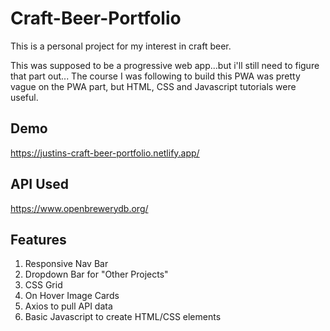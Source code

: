 # Craft-Beer-Portfolio

This is a personal project for my interest in craft beer.

This was supposed to be a progressive web app...but i'll still need to figure that part out... The course I was following to build this PWA was pretty vague on the PWA part, but HTML, CSS and Javascript tutorials were useful. 

## Demo
https://justins-craft-beer-portfolio.netlify.app/

## API Used
https://www.openbrewerydb.org/

## Features 
1. Responsive Nav Bar
2. Dropdown Bar for "Other Projects"
3. CSS Grid
4. On Hover Image Cards
5. Axios to pull API data
6. Basic Javascript to create HTML/CSS elements

